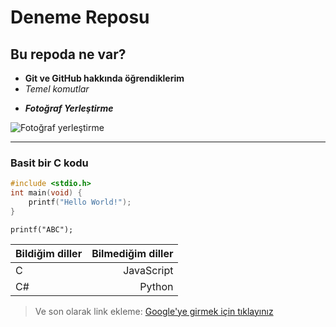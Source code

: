 # Deneme Reposu

## Bu repoda ne var?

- **Git ve GitHub hakkında öğrendiklerim**
- *Temel komutlar*
* ***Fotoğraf Yerleştirme***

![Fotoğraf yerleştirme](https://picsum.photos/250/250)

---
### Basit bir C kodu
```c
#include <stdio.h>
int main(void) {
    printf("Hello World!");
}
```
`printf("ABC");`

|Bildiğim diller | Bilmediğim diller|
| :--- |  ---: |
| C | JavaScript |
| C# | Python |

> Ve son olarak link ekleme:
[Google'ye girmek için tıklayınız](https://www.google.com)


 
